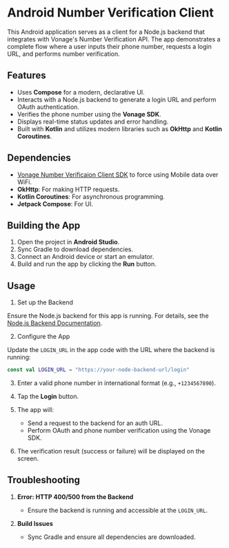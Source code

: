 # Android Number Verification Client
 
This Android application serves as a client for a Node.js backend that
integrates with Vonage's Number Verification API. The app demonstrates a
complete flow where a user inputs their phone number, requests a login URL, and
performs number verification.

## Features

- Uses **Compose** for a modern, declarative UI.
- Interacts with a Node.js backend to generate a login URL and perform OAuth authentication.
- Verifies the phone number using the **Vonage SDK**.
- Displays real-time status updates and error handling.
- Built with **Kotlin** and utilizes modern libraries such as **OkHttp** and **Kotlin Coroutines**.

## Dependencies

- [Vonage Number Verificaion Client SDK](https://github.com/Vonage/number-verification-sdk-android) to force using Mobile data over WiFi.
- **OkHttp**: For making HTTP requests.
- **Kotlin Coroutines**: For asynchronous programming.
- **Jetpack Compose**: For UI.


## Building the App

1. Open the project in **Android Studio**.
2. Sync Gradle to download dependencies.
3. Connect an Android device or start an emulator.
4. Build and run the app by clicking the **Run** button.


## Usage 

1. Set up the Backend

Ensure the Node.js backend for this app is running. For details, see the [Node.js Backend Documentation](https://github.com/alnacle/demo-number-verification-android-node/server).

2. Configure the App

Update the `LOGIN_URL` in the app code with the URL where the backend is running:

```kotlin
const val LOGIN_URL = "https://your-node-backend-url/login"
```
3. Enter a valid phone number in international format (e.g., `+1234567890`).

4. Tap the **Login** button.

5. The app will:
   - Send a request to the backend for an auth URL.
   - Perform OAuth and phone number verification using the Vonage SDK.

6. The verification result (success or failure) will be displayed on the screen.


## Troubleshooting

1. **Error: HTTP 400/500 from the Backend**
   - Ensure the backend is running and accessible at the `LOGIN_URL`.

2. **Build Issues**
   - Sync Gradle and ensure all dependencies are downloaded.


